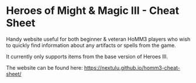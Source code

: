# Heroes of Might & Magic III - Cheat Sheet


Handy website useful for both beginner & veteran HoMM3 players who wish to quickly find information about any artifacts or spells from the game.

It currently only supports items from the base version of Heroes III.

The website can be found here: https://nextulu.github.io/homm3-cheat-sheet/